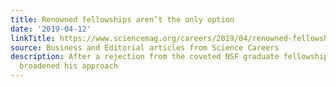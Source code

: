 ```yaml
---
title: Renowned fellowships aren’t the only option
date: '2019-04-12'
linkTitle: https://www.sciencemag.org/careers/2019/04/renowned-fellowships-aren-t-only-option
source: Business and Editorial articles from Science Careers
description: After a rejection from the coveted NSF graduate fellowship, this student
  broadened his approach
---
```

